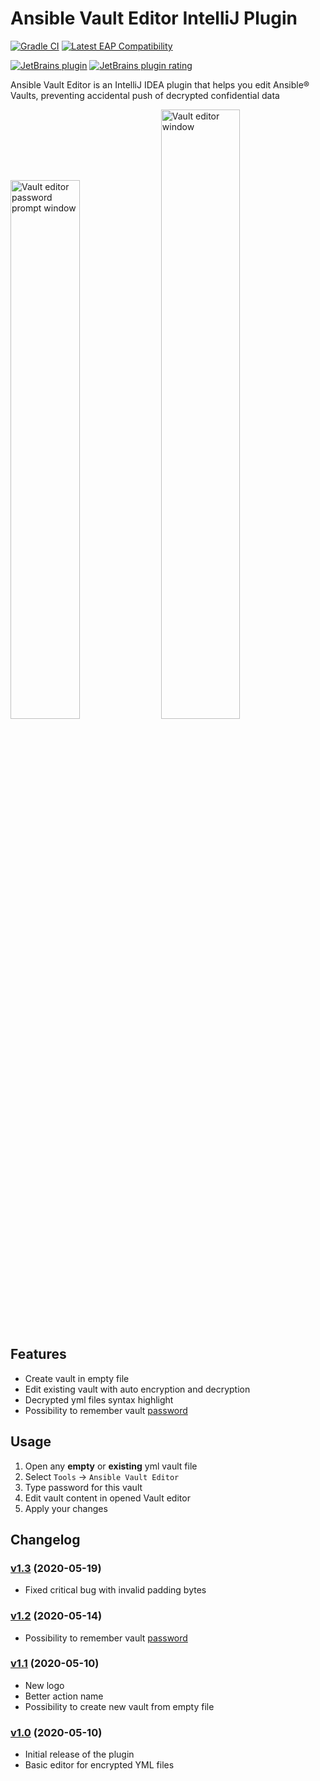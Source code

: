 # Ansible Vault Editor IntelliJ Plugin
[![Gradle CI](https://github.com/sadv1r/ansible-vault-editor-idea-plugin/workflows/Gradle%20CI/badge.svg?branch=master)](https://github.com/sadv1r/ansible-vault-editor-idea-plugin/actions?query=workflow%3A%22Gradle+CI%22)
[![Latest EAP Compatibility](https://github.com/sadv1r/ansible-vault-editor-idea-plugin/workflows/Latest%20EAP%20Compatibility/badge.svg?branch=master)](https://github.com/sadv1r/ansible-vault-editor-idea-plugin/actions?query=workflow%3A%22Latest+EAP+Compatibility%22)

[![JetBrains plugin](https://img.shields.io/jetbrains/plugin/v/14278-ansible-vault-editor?label=version)](https://plugins.jetbrains.com/plugin/14278-ansible-vault-editor)
[![JetBrains plugin rating](https://img.shields.io/jetbrains/plugin/r/rating/14278-ansible-vault-editor)](https://plugins.jetbrains.com/plugin/14278-ansible-vault-editor/reviews)


Ansible Vault Editor is an IntelliJ IDEA plugin that helps you edit Ansible® Vaults, preventing accidental push of decrypted confidential data

<img src="https://i.ibb.co/GM8R0MV/ansible-editor-idea-plugin-password-pompt.png" alt="Vault editor password prompt window" width="47%"/> <img src="https://i.ibb.co/JyrV9dv/ansible-editor-idea-plugin-editor.png" alt="Vault editor window" width="50%"/>


Features
--------

* Create vault in empty file
* Edit existing vault with auto encryption and decryption
* Decrypted yml files syntax highlight
* Possibility to remember vault [password](https://www.jetbrains.com/help/idea/reference-ide-settings-password-safe.html)


Usage
-----

1. Open any **empty** or **existing** yml vault file
2. Select `Tools` -> `Ansible Vault Editor`
3. Type password for this vault
4. Edit vault content in opened Vault editor
5. Apply your changes


Changelog
---------

### [v1.3](https://github.com/sadv1r/ansible-vault-editor-idea-plugin/tree/v1.3) (2020-05-19)

* Fixed critical bug with invalid padding bytes

### [v1.2](https://github.com/sadv1r/ansible-vault-editor-idea-plugin/tree/v1.2) (2020-05-14)

* Possibility to remember vault [password](https://www.jetbrains.com/help/idea/reference-ide-settings-password-safe.html)

### [v1.1](https://github.com/sadv1r/ansible-vault-editor-idea-plugin/tree/v1.1) (2020-05-10)

* New logo
* Better action name
* Possibility to create new vault from empty file

### [v1.0](https://github.com/sadv1r/ansible-vault-editor-idea-plugin/tree/v1.0) (2020-05-10)

* Initial release of the plugin
* Basic editor for encrypted YML files
